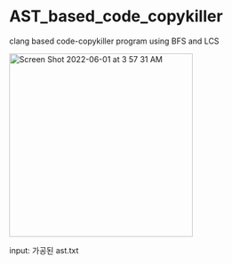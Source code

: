 # AST_based_code_copykiller

clang based code-copykiller program using BFS and LCS 

<img width="330" alt="Screen Shot 2022-06-01 at 3 57 31 AM" src="https://user-images.githubusercontent.com/80326384/171264298-40b15614-47c5-420c-b52f-fd2a3489147b.png">

input: 가공된 ast.txt
